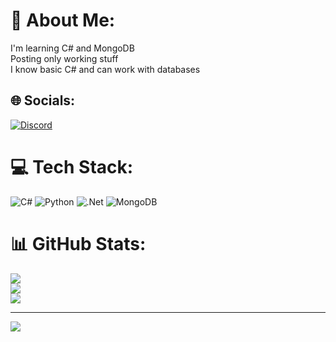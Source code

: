 # 💫 About Me:
I'm learning C# and MongoDB<br>Posting only working stuff<br>I know basic C# and can work with databases


## 🌐 Socials:
[![Discord](https://img.shields.io/badge/Discord-%237289DA.svg?logo=discord&logoColor=white)](htttps://discord.gg/Proto68#8906) 

# 💻 Tech Stack:
![C#](https://img.shields.io/badge/c%23-%23239120.svg?style=for-the-badge&logo=c-sharp&logoColor=white) ![Python](https://img.shields.io/badge/python-3670A0?style=for-the-badge&logo=python&logoColor=ffdd54) ![.Net](https://img.shields.io/badge/.NET-5C2D91?style=for-the-badge&logo=.net&logoColor=white) ![MongoDB](https://img.shields.io/badge/MongoDB-%234ea94b.svg?style=for-the-badge&logo=mongodb&logoColor=white)
# 📊 GitHub Stats:
![](https://github-readme-stats.vercel.app/api?username=Proto69&theme=dark&hide_border=true&include_all_commits=true&count_private=false)<br/>
![](https://github-readme-streak-stats.herokuapp.com/?user=Proto69&theme=dark&hide_border=true)<br/>
![](https://github-readme-stats.vercel.app/api/top-langs/?username=Proto69&theme=dark&hide_border=true&include_all_commits=true&count_private=false&layout=compact)

---
[![](https://visitcount.itsvg.in/api?id=Proto69&icon=0&color=0)](https://visitcount.itsvg.in)
